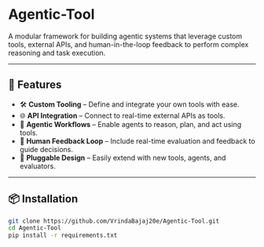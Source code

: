 # Agentic-Tool

A modular framework for building agentic systems that leverage custom tools, external APIs, and human-in-the-loop feedback to perform complex reasoning and task execution.

---

## 🚀 Features

- 🛠️ **Custom Tooling** – Define and integrate your own tools with ease.
- 🌐 **API Integration** – Connect to real-time external APIs as tools.
- 🧠 **Agentic Workflows** – Enable agents to reason, plan, and act using tools.
- 👤 **Human Feedback Loop** – Include real-time evaluation and feedback to guide decisions.
- 🔄 **Pluggable Design** – Easily extend with new tools, agents, and evaluators.

---

## 📦 Installation

```bash
git clone https://github.com/VrindaBajaj20e/Agentic-Tool.git
cd Agentic-Tool
pip install -r requirements.txt

